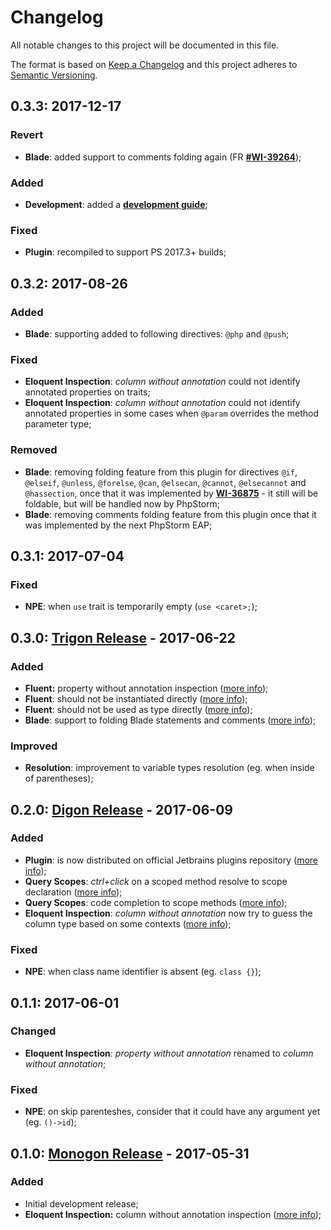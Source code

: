 # Changelog

All notable changes to this project will be documented in this file.

The format is based on [Keep a Changelog](http://keepachangelog.com/)
and this project adheres to [Semantic Versioning](http://semver.org/).

## 0.3.3: 2017-12-17

### Revert

* **Blade**: added support to comments folding again (FR [**#WI-39264**](https://youtrack.jetbrains.com/issue/WI-39264));

### Added

* **Development**: added a [**development guide**](development/DEVELOPMENT.md);

### Fixed

* **Plugin**: recompiled to support PS 2017.3+ builds;

## 0.3.2: 2017-08-26

### Added

* **Blade**: supporting added to following directives: `@php` and `@push`;

### Fixed

* **Eloquent Inspection**: *column without annotation* could not identify annotated properties on traits;
* **Eloquent Inspection**: *column without annotation* could not identify annotated properties in some cases when `@param` overrides the method parameter type;

### Removed

* **Blade**: removing folding feature from this plugin for directives `@if`, `@elseif`, `@unless`, `@forelse`, `@can`, `@elsecan`, `@cannot`, `@elsecannot` and `@hassection`, once that it was implemented by [**WI-36875**](https://youtrack.jetbrains.com/issue/WI-36875) - it still will be foldable, but will be handled now by PhpStorm;
* **Blade**: removing comments folding feature from this plugin once that it was implemented by the next PhpStorm EAP;

## 0.3.1: 2017-07-04

### Fixed

* **NPE**: when `use` trait is temporarily empty (`use <caret>;`);

## 0.3.0: [Trigon Release](https://github.com/rentalhost/laravel-insight/releases/tag/0.3.0) - 2017-06-22

### Added

* **Fluent:** property without annotation inspection ([more info](https://github.com/rentalhost/laravel-insight/wiki/Inspections#fluent-property-without-annotation));
* **Fluent**: should not be instantiated directly ([more info](https://github.com/rentalhost/laravel-insight/wiki/Inspections#fluent-should-not-be-instantiated-directly));
* **Fluent**: should not be used as type directly ([more info](https://github.com/rentalhost/laravel-insight/wiki/Inspections#fluent-should-not-be-used-as-type-directly));
* **Blade**: support to folding Blade statements and comments ([more info](https://github.com/rentalhost/laravel-insight/wiki/Auxiliary-Features#blade-folding-support));

### Improved

* **Resolution**: improvement to variable types resolution (eg. when inside of parentheses);

## 0.2.0: [Digon Release](https://github.com/rentalhost/laravel-insight/releases/tag/0.2.0) - 2017-06-09

### Added

* **Plugin**: is now distributed on official Jetbrains plugins repository ([more info](https://plugins.jetbrains.com/plugin/9730-laravel-insight));
* **Query Scopes**: *ctrl+click* on a scoped method resolve to scope declaration ([more info](https://github.com/rentalhost/laravel-insight/wiki/Auxiliary-Features#eloquent-query-scopes-support));
* **Query Scopes**: code completion to scope methods ([more info](https://github.com/rentalhost/laravel-insight/wiki/Auxiliary-Features#eloquent-query-scopes-support));
* **Eloquent Inspection**: *column without annotation* now try to guess the column type based on some contexts ([more info](https://github.com/rentalhost/laravel-insight/wiki/Inspections#eloquent-column-without-annotation));

### Fixed

* **NPE**: when class name identifier is absent (eg. `class {}`);

## 0.1.1: 2017-06-01

### Changed

* **Eloquent Inspection**: *property without annotation* renamed to *column without annotation*;

### Fixed

* **NPE**: on skip parenteshes, consider that it could have any argument yet (eg. `()->id`);

## 0.1.0: [Monogon Release](https://github.com/rentalhost/laravel-insight/releases/tag/0.1.0) - 2017-05-31

### Added

* Initial development release;
* **Eloquent Inspection:** column without annotation inspection ([more info](https://github.com/rentalhost/laravel-insight/wiki/Inspections#eloquent-column-without-annotation));

